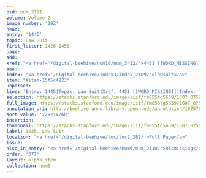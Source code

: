 ```yaml
---
pid: num_2111
volume: Volume 2
image_number: '292'
head:
entry: '1445'
topic: Law Suit
first_letter: 1426-1450
page:
add:
xref: "<a href='/digital-beehive/num10/num_3432/'>4451 [[WORD_MISSING]]</a>"
see:
index: "<a href='/digital-beehive/index3/index_2189/'>lawsuit</a>"
item: "#item-15f5c4223"
unparsed:
line: 'Entry: 1445|Topic: Law Suit|Xref: 4451 [[WORD_MISSING]]|Index: lawsuit|#item-15f5c4223'
selection: https://stacks.stanford.edu/image/iiif/fm855tg5659/1607_0759/893,4260,2851,790/full/0/default.jpg
full_image: https://stacks.stanford.edu/image/iiif/fm855tg5659/1607_0759/full/full/0/default.jpg
annotation_uri: http://beehive-anno.library.upenn.edu/annotation/1675783227477
sort_value: '229214260'
insertion:
thumbnail: https://stacks.stanford.edu/image/iiif/fm855tg5659/1607_0759/893,4260,600,180/250,/0/default.jpg
label: 1445. Law Suit
location: "<a href='/digital-beehive/toc/toc2_282/'>Full Page</a>"
issue:
also_in_entry: "<a href='/digital-beehive/num6/num_2110/'>Dismissing</a>"
order: '377'
layout: alpha_item
collection: num6
---
```

